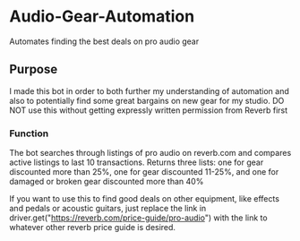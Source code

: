 # Audio-Gear-Automation
Automates finding the best deals on pro audio gear

## Purpose
I made this bot in order to both further my understanding of automation and also to potentially find some great bargains on new gear for my studio.  DO NOT use this without getting expressly written permission from Reverb first

### Function
The bot searches through listings of pro audio on reverb.com and compares active listings to last 10 transactions.  Returns three lists: one for gear discounted more than 25%, one for gear discounted 11-25%, and one for damaged or broken gear discounted more than 40%

If you want to use this to find good deals on other equipment, like effects and pedals or acoustic guitars, just replace the link in driver.get("https://reverb.com/price-guide/pro-audio") with the link to whatever other reverb price guide is desired.  
